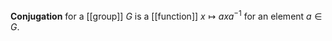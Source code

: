 **Conjugation** for a [[group]] $G$ is a [[function]] $x \mapsto axa^{-1}$ for an element $a \in G$.